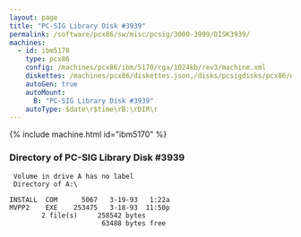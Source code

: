 ```yaml
---
layout: page
title: "PC-SIG Library Disk #3939"
permalink: /software/pcx86/sw/misc/pcsig/3000-3999/DISK3939/
machines:
  - id: ibm5170
    type: pcx86
    config: /machines/pcx86/ibm/5170/cga/1024kb/rev3/machine.xml
    diskettes: /machines/pcx86/diskettes.json,/disks/pcsigdisks/pcx86/diskettes.json
    autoGen: true
    autoMount:
      B: "PC-SIG Library Disk #3939"
    autoType: $date\r$time\rB:\rDIR\r
---
```


{% include machine.html id="ibm5170" %}

### Directory of PC-SIG Library Disk #3939

     Volume in drive A has no label
     Directory of A:\

    INSTALL  COM      5067   3-19-93   1:22a
    MVPP2    EXE    253475   3-18-93  11:50p
            2 file(s)     258542 bytes
                           63488 bytes free
